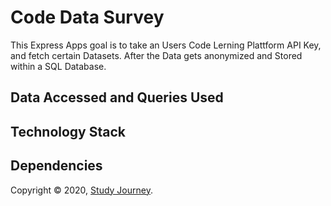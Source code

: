 # Code Data Survey
This Express Apps goal is to take an Users Code Lerning Plattform API Key, and fetch certain Datasets. After the Data gets anonymized and Stored within a SQL Database.

## Data Accessed and Queries Used

## Technology Stack

## Dependencies

Copyright © 2020, [Study Journey](https://lrudowicz.de).